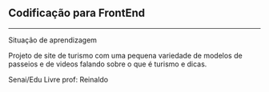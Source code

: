 ## Codificação para FrontEnd
---
Situação de aprendizagem

Projeto de site de turismo com uma pequena variedade de modelos de passeios
e de videos falando sobre o que é turismo e dicas.

Senai/Edu Livre
prof: Reinaldo